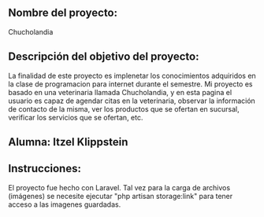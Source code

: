 ## Nombre del proyecto: 
Chucholandia

## Descripción del objetivo del proyecto: 
La finalidad de este proyecto es implenetar los conocimientos adquiridos en la clase de programacion
para internet durante el semestre. Mi proyecto es basado en una veterinaria llamada Chucholandia, y en 
esta pagina el usuario es capaz de agendar citas en la veterinaria, observar la información de contacto
de la misma, ver los productos que se ofertan en sucursal, verificar los servicios que se ofertan, etc.

## Alumna: Itzel Klippstein

## Instrucciones:
El proyecto fue hecho con Laravel. Tal vez para la carga de archivos (imágenes)
se necesite ejecutar "php artisan storage:link" para tener acceso a las imagenes
guardadas.



